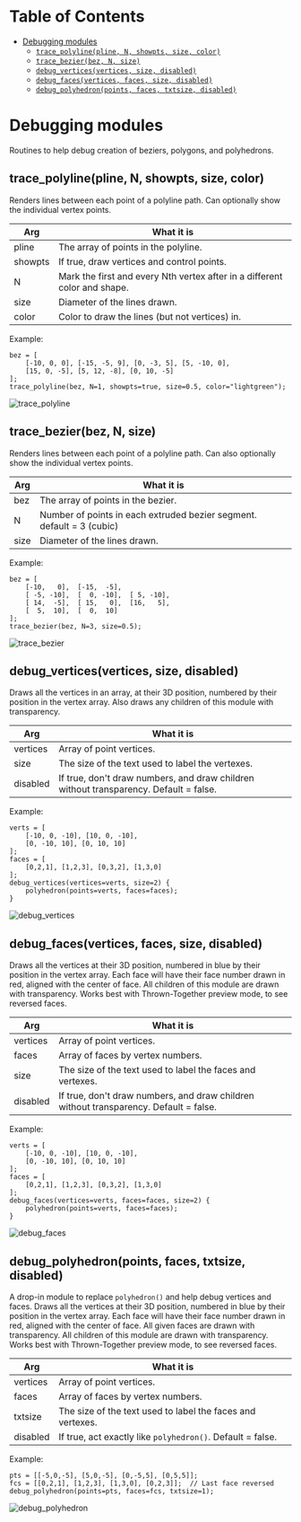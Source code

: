 # Table of Contents

- [Debugging modules](#debugging-modules)
    - [`trace_polyline(pline, N, showpts, size, color)`](#trace_polylinepline-n-showpts-size-color)
    - [`trace_bezier(bez, N, size)`](#trace_bezierbez-n-size)
    - [`debug_vertices(vertices, size, disabled)`](#debug_verticesvertices-size-disabled)
    - [`debug_faces(vertices, faces, size, disabled)`](#debug_facesvertices-faces-size-disabled)
    - [`debug_polyhedron(points, faces, txtsize, disabled)`](#debug_polyhedronpoints-faces-txtsize-disabled)



# Debugging modules

Routines to help debug creation of beziers, polygons, and
polyhedrons.


## trace\_polyline(pline, N, showpts, size, color)

Renders lines between each point of a polyline path.
Can optionally show the individual vertex points.

Arg     | What it is
------- | --------------------------------
pline   | The array of points in the polyline.
showpts | If true, draw vertices and control points.
N       | Mark the first and every Nth vertex after in a different color and shape.
size    | Diameter of the lines drawn.
color   | Color to draw the lines (but not vertices) in.

Example:

    bez = [
        [-10, 0, 0], [-15, -5, 9], [0, -3, 5], [5, -10, 0],
        [15, 0, -5], [5, 12, -8], [0, 10, -5]
    ];
    trace_polyline(bez, N=1, showpts=true, size=0.5, color="lightgreen");

![trace\_polyline](trace_polyline.png)



## trace\_bezier(bez, N, size)

Renders lines between each point of a polyline path.
Can also optionally show the individual vertex points.

Arg     | What it is
------- | --------------------------------
bez     | The array of points in the bezier.
N       | Number of points in each extruded bezier segment.  default = 3 (cubic)
size    | Diameter of the lines drawn.

Example:

    bez = [
        [-10,   0],  [-15,  -5],
        [ -5, -10],  [  0, -10],  [ 5, -10],
        [ 14,  -5],  [ 15,   0],  [16,   5],
        [  5,  10],  [  0,  10]
    ];
    trace_bezier(bez, N=3, size=0.5);

![trace\_bezier](trace_bezier.png)



## debug\_vertices(vertices, size, disabled)
Draws all the vertices in an array, at their 3D position, numbered by their
position in the vertex array.  Also draws any children of this module with
transparency.

Arg         | What it is
----------- | --------------------------------
vertices    | Array of point vertices.
size        | The size of the text used to label the vertexes.
disabled    | If true, don't draw numbers, and draw children without transparency.  Default = false.

Example:

    verts = [
        [-10, 0, -10], [10, 0, -10],
        [0, -10, 10], [0, 10, 10]
    ];
    faces = [
        [0,2,1], [1,2,3], [0,3,2], [1,3,0]
    ];
    debug_vertices(vertices=verts, size=2) {
        polyhedron(points=verts, faces=faces);
    }

![debug\_vertices](debug_vertices.png)



## debug\_faces(vertices, faces, size, disabled)
Draws all the vertices at their 3D position, numbered in blue by their
position in the vertex array.  Each face will have their face number drawn
in red, aligned with the center of face.  All children of this module are
drawn with transparency.  Works best with Thrown-Together preview mode, to
see reversed faces.

Arg         | What it is
----------- | --------------------------------
vertices    | Array of point vertices.
faces       | Array of faces by vertex numbers.
size        | The size of the text used to label the faces and vertexes.
disabled    | If true, don't draw numbers, and draw children without transparency.  Default = false.

Example:

    verts = [
        [-10, 0, -10], [10, 0, -10],
        [0, -10, 10], [0, 10, 10]
    ];
    faces = [
        [0,2,1], [1,2,3], [0,3,2], [1,3,0]
    ];
    debug_faces(vertices=verts, faces=faces, size=2) {
        polyhedron(points=verts, faces=faces);
    }

![debug\_faces](debug_faces.png)



## debug\_polyhedron(points, faces, txtsize, disabled)
A drop-in module to replace `polyhedron()` and help debug vertices and faces.
Draws all the vertices at their 3D position, numbered in blue by their
position in the vertex array.  Each face will have their face number drawn
in red, aligned with the center of face.  All given faces are drawn with
transparency. All children of this module are drawn with transparency.
Works best with Thrown-Together preview mode, to see reversed faces.

Arg         | What it is
----------- | --------------------------------
vertices    | Array of point vertices.
faces       | Array of faces by vertex numbers.
txtsize     | The size of the text used to label the faces and vertexes.
disabled    | If true, act exactly like `polyhedron()`.  Default = false.

Example:

    pts = [[-5,0,-5], [5,0,-5], [0,-5,5], [0,5,5]];
    fcs = [[0,2,1], [1,2,3], [1,3,0], [0,2,3]];  // Last face reversed
    debug_polyhedron(points=pts, faces=fcs, txtsize=1);

![debug\_polyhedron](debug_polyhedron.png)


